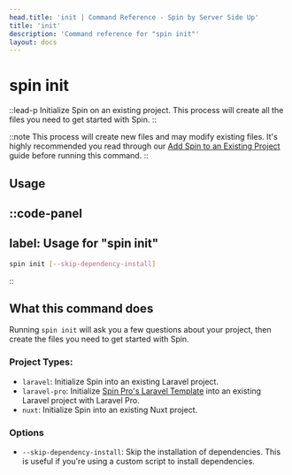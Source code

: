 ```yaml
---
head.title: 'init | Command Reference - Spin by Server Side Up'
title: 'init'
description: 'Command reference for "spin init"'
layout: docs
---
```


# spin init
::lead-p
Initialize Spin on an existing project. This process will create all the files you need to get started with Spin.
::

::note
This process will create new files and may modify existing files. It's highly recommended you read through our [Add Spin to an Existing Project](/docs/getting-started/add-spin-to-an-existing-project) guide before running this command.
::

## Usage
::code-panel
---
label: Usage for "spin init"
---
```bash
spin init [--skip-dependency-install]
```
::

## What this command does
Running `spin init` will ask you a few questions about your project, then create the files you need to get started with Spin.

### Project Types:
- `laravel`: Initialize Spin into an existing Laravel project.
- `laravel-pro`: Initialize [Spin Pro's Laravel Template](https://getspin.pro) into an existing Laravel project with Laravel Pro.
- `nuxt`: Initialize Spin into an existing Nuxt project.

### Options
- `--skip-dependency-install`: Skip the installation of dependencies. This is useful if you're using a custom script to install dependencies.